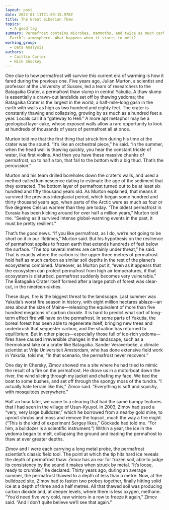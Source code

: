 ```yaml
---
layout: post
date: 2022-01-11T21:59:15.970Z
title: The Great Siberian Thaw
topics:
  - A good tag
summary: Permafrost contains microbes, mammoths, and twice as much carbon as
  Earth’s atmosphere. What happens when it starts to melt?
working_group:
  - Data Analysis
authors:
  - Caitlin Carter
  - Nick Shockey
---
```

One clue to how permafrost will survive this current era of warming is how it fared during the previous one. Five years ago, Julian Murton, a scientist and professor at the University of Sussex, led a team of researchers to the Batagaika Crater, a permafrost thaw slump in central Yakutia. A thaw slump is essentially a drawn-out landslide set off by thawing yedoma; the Batagaika Crater is the largest in the world, a half-mile-long gash in the earth with walls as high as two hundred and eighty feet. The crater is constantly thawing and collapsing, growing by as much as a hundred feet a year. Locals call it a “gateway to Hell.” A more apt metaphor may be a geological layer cake, whose exposed walls allow a rare opportunity to look at hundreds of thousands of years of permafrost all at once.

Murton told me that the first thing that struck him during his time at the crater was the sound. “It’s like an orchestral piece,” he said. “In the summer, when the head wall is thawing quickly, you hear the constant trickle of water, like first violins. And then you have these massive chunks of permafrost, up to half a ton, that fall to the bottom with a big thud. That’s the percussion.”

Murton and his team drilled boreholes down the crater’s walls, and used a method called luminescence dating to estimate the age of the sediment that they extracted. The bottom layer of permafrost turned out to be at least six hundred and fifty thousand years old. As Murton explained, that means it survived the previous interglacial period, which began some hundred and thirty thousand years ago, when parts of the Arctic were as much as four or five degrees Celsius warmer than they are today. “The oldest permafrost in Eurasia has been kicking around for over half a million years,” Murton told me. “Seeing as it survived intense global-warming events in the past, it must be pretty resilient.”

That’s the good news. “If you like permafrost, as I do, we’re not going to be short on it in our lifetimes,” Murton said. But his hypothesis on the resilience of permafrost applies to frozen earth that extends hundreds of feet below the surface. “The top several metres are certainly under threat,” he said. That is exactly where the carbon is: the upper three metres of permafrost hold half as much carbon as similar soil depths in the rest of the planet’s ecosystems combined. Moreover, as Murton put it, “even as it appears that the ecosystem can protect permafrost from high air temperatures, if that ecosystem is disturbed, permafrost suddenly becomes very vulnerable.” The Batagaika Crater itself formed after a large patch of forest was clear-cut, in the nineteen-sixties.

These days, fire is the biggest threat to the landscape. Last summer was Yakutia’s worst fire season in history, with eight million hectares ablaze—an area about the size of Maine—releasing the equivalent of more than five hundred megatons of carbon dioxide. It is hard to predict what sort of long-term effect fire will have on the permafrost. In some parts of Yakutia, the boreal forest has been able to regenerate itself, bringing new trees and underbrush that sequester carbon, and the situation has returned to equilibrium. But in other places—especially those full of ice-rich yedoma—fires have caused irreversible changes in the landscape, such as a thermokarst lake or a crater like Batagaika. Sander Veraverbeke, a climate scientist at Vrije Universiteit Amsterdam, who has done extensive field work in Yakutia, told me, “In that scenario, the permafrost never recovers.”

One day in Chersky, Zimov showed me a site where he had tried to mimic the result of a fire on the permafrost. He drove us in a motorboat down the river, the wind slicing through my jacket and chafing my face. We tied the boat to some bushes, and set off through the spongy moss of the tundra. “I actually hate terrain like this,” Zimov said. “Everything is soft and squishy, with mosquitoes everywhere.”

Half an hour later, we came to a clearing that had the same bumpy features that I had seen in the village of Usun-Kyuyol. In 2003, Zimov had used a “very, very large bulldozer,” which he borrowed from a nearby gold mine, to uproot shrubs and moss and remove the topsoil, much the way a fire might. (“This is the kind of experiment Sergey likes,” Göckede had told me. “For him, a bulldozer is a scientific instrument.”) Within a year, the ice in the yedoma began to melt, collapsing the ground and leading the permafrost to thaw at ever greater depths.

Zimov and I were each carrying a long metal probe, the permafrost scientist’s classic field tool. The point at which the tip hits hard ice reveals the depth of permafrost thaw. Zimov has an ear for frozen soil, able to judge its consistency by the sound it makes when struck by metal. “It’s loose, ready to crumble,” he declared. Thirty years ago, during an average summer, the permafrost thawed to a depth of less than a metre. Now, at the bulldozed site, Zimov had to fasten two probes together, finally hitting solid ice at a depth of three and a half metres. All that thawed soil was producing carbon dioxide and, at deeper levels, where there is less oxygen, methane. “You’d need five very cold, raw winters in a row to freeze it again,” Zimov said. “And I don’t quite believe we’ll see that again.”
